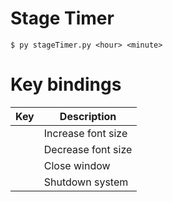 # Stage Timer

```
$ py stageTimer.py <hour> <minute>
```

# Key bindings

Key      | Description
---------|--------------------
<UP>     | Increase font size
<DOWN>   | Decrease font size
<Escape> | Close window
<F1>     | Shutdown system
